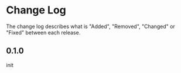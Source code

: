 # Change Log

The change log describes what is "Added", "Removed", "Changed" or "Fixed" between each release.

## 0.1.0
init